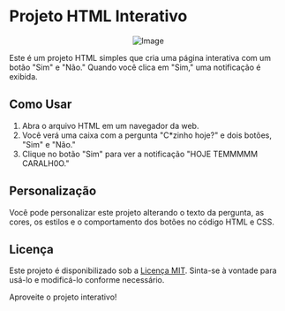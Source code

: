 # Projeto HTML Interativo

<p align="center">
  <img src="https://github.com/felipedasvrosa-sudo/cszinho_hoje/assets/144747634/436cef0c-0750-4de9-b242-42a177cf1ee9" alt="Image">
</p>

Este é um projeto HTML simples que cria uma página interativa com um botão "Sim" e "Não." Quando você clica em "Sim," uma notificação é exibida.

## Como Usar

1. Abra o arquivo HTML em um navegador da web.
2. Você verá uma caixa com a pergunta "C*zinho hoje?" e dois botões, "Sim" e "Não."
3. Clique no botão "Sim" para ver a notificação "HOJE TEMMMMM CARALH0O."

## Personalização

Você pode personalizar este projeto alterando o texto da pergunta, as cores, os estilos e o comportamento dos botões no código HTML e CSS.

## Licença

Este projeto é disponibilizado sob a [Licença MIT](LICENSE). Sinta-se à vontade para usá-lo e modificá-lo conforme necessário.

Aproveite o projeto interativo!
